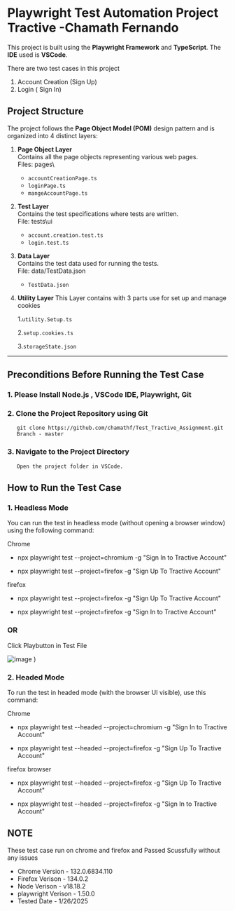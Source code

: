 # Playwright Test Automation Project Tractive -Chamath Fernando

This project is built using the **Playwright Framework** and **TypeScript**. The **IDE** used is **VSCode**.

There are two test cases in this project
1. Account Creation (Sign Up)
2. Login ( Sign In)

## Project Structure

The project follows the **Page Object Model (POM)** design pattern and is organized into 4 distinct layers:

1. **Page Object Layer**  
   Contains all the page objects representing various web pages.  
   Files:  pages\
   - `accountCreationPage.ts`
   - `loginPage.ts`
   - `mangeAccountPage.ts`

2. **Test Layer**  
   Contains the test specifications where tests are written.  
   File:  tests\ui
   - `account.creation.test.ts`
   - `login.test.ts`

3. **Data Layer**  
   Contains the test data used for running the tests.  
   File:  data/TestData.json
   - `TestData.json` 

4. **Utility Layer**
   This Layer contains with 3 parts use for set up and manage cookies 

   1.`utility.Setup.ts`
   
   2.`setup.cookies.ts`
  
   3.`storageState.json`

--- 

## Preconditions Before Running the Test Case

### 1. Please Install Node.js , VSCode IDE, Playwright, Git

### 2. Clone the Project Repository using Git

       git clone https://github.com/chamathf/Test_Tractive_Assignment.git
       Branch - master

### 3. Navigate to the Project Directory
       Open the project folder in VSCode.

##  How to Run the Test Case

### 1. Headless Mode
   You can run the test in headless mode (without opening a browser window) using the following command:

   Chrome 
   
   - npx playwright test --project=chromium -g "Sign In to Tractive Account"

   - npx playwright test --project=firefox -g "Sign Up To Tractive Account"
   
   
   firefox 

   - npx playwright test --project=firefox -g "Sign Up To Tractive Account"

   - npx playwright test --project=firefox -g "Sign In to Tractive Account"
     
   ### OR

   Click Playbutton in Test File 

   ![image](https://github.com/user-attachments/assets/53e0d8f8-f16a-4192-97d9-bf66ebf0dbfd)
)

### 2. Headed Mode
   To run the test in headed mode (with the browser UI visible), use this command:

   Chrome
   
   - npx playwright test --headed --project=chromium -g "Sign In to Tractive Account"
   
   - npx playwright test --headed --project=firefox -g "Sign Up To Tractive Account"

   firefox browser

   - npx playwright test --headed --project=firefox -g "Sign Up To Tractive Account"
     
   - npx playwright test --headed --project=firefox -g "Sign In to Tractive Account"


## NOTE
   These test case run on chrome and firefox and Passed Scussfully without any issues
   - Chrome Version -   132.0.6834.110
   - Firefox Verison - 134.0.2
   - Node Verison - v18.18.2
   - playwright Verison - 1.50.0
   - Tested Date - 1/26/2025
   
